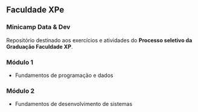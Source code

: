 ## Faculdade XPe

### Minicamp Data & Dev

Repositório destinado aos exercícios e atividades do **Processo seletivo da Graduação Faculdade XP**.

### Módulo 1
- Fundamentos de programação e dados

### Módulo 2
- Fundamentos de desenvolvimento de sistemas
